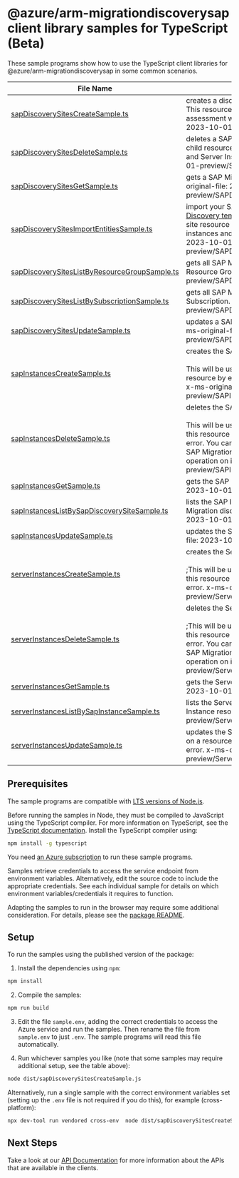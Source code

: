 # @azure/arm-migrationdiscoverysap client library samples for TypeScript (Beta)

These sample programs show how to use the TypeScript client libraries for @azure/arm-migrationdiscoverysap in some common scenarios.

| **File Name**                                                                               | **Description**                                                                                                                                                                                                                                                                                                                                               |
| ------------------------------------------------------------------------------------------- | ------------------------------------------------------------------------------------------------------------------------------------------------------------------------------------------------------------------------------------------------------------------------------------------------------------------------------------------------------------- |
| [sapDiscoverySitesCreateSample.ts][sapdiscoverysitescreatesample]                           | creates a discovery site resource for SAP Migration. This resource will be used to run system discovery and assessment with Azure Migrate. x-ms-original-file: 2023-10-01-preview/SAPDiscoverySites_Create.json                                                                                                                                               |
| [sapDiscoverySitesDeleteSample.ts][sapdiscoverysitesdeletesample]                           | deletes a SAP Migration discovery site resource and its child resources, that is the associated SAP Instances and Server Instances. x-ms-original-file: 2023-10-01-preview/SAPDiscoverySites_Delete.json                                                                                                                                                      |
| [sapDiscoverySitesGetSample.ts][sapdiscoverysitesgetsample]                                 | gets a SAP Migration discovery site resource. x-ms-original-file: 2023-10-01-preview/SAPDiscoverySites_Get.json                                                                                                                                                                                                                                               |
| [sapDiscoverySitesImportEntitiesSample.ts][sapdiscoverysitesimportentitiessample]           | import your SAP systems' inventory using the [Discovery template](https://go.microsoft.com/fwlink/?linkid=2249111) into your SAP Migration discovery site resource and it's child resources, the SAP instances and Server instances. x-ms-original-file: 2023-10-01-preview/SAPDiscoverySites_ImportEntities.json                                             |
| [sapDiscoverySitesListByResourceGroupSample.ts][sapdiscoverysiteslistbyresourcegroupsample] | gets all SAP Migration discovery site resources in a Resource Group. x-ms-original-file: 2023-10-01-preview/SAPDiscoverySites_ListByResourceGroup.json                                                                                                                                                                                                        |
| [sapDiscoverySitesListBySubscriptionSample.ts][sapdiscoverysiteslistbysubscriptionsample]   | gets all SAP Migration discovery site resources in a Subscription. x-ms-original-file: 2023-10-01-preview/SAPDiscoverySites_ListBySubscription.json                                                                                                                                                                                                           |
| [sapDiscoverySitesUpdateSample.ts][sapdiscoverysitesupdatesample]                           | updates a SAP Migration discovery site resource. x-ms-original-file: 2023-10-01-preview/SAPDiscoverySites_Update.json                                                                                                                                                                                                                                         |
| [sapInstancesCreateSample.ts][sapinstancescreatesample]                                     | creates the SAP Instance resource. <br><br>This will be used by service only. PUT operation on this resource by end user will return a Bad Request error. x-ms-original-file: 2023-10-01-preview/SAPInstances_Create.json                                                                                                                                     |
| [sapInstancesDeleteSample.ts][sapinstancesdeletesample]                                     | deletes the SAP Instance resource. <br><br>This will be used by service only. Delete operation on this resource by end user will return a Bad Request error. You can delete the parent resource, which is the SAP Migration discovery site resource, using the delete operation on it. x-ms-original-file: 2023-10-01-preview/SAPInstances_Delete.json        |
| [sapInstancesGetSample.ts][sapinstancesgetsample]                                           | gets the SAP Instance resource. x-ms-original-file: 2023-10-01-preview/SAPInstances_Get.json                                                                                                                                                                                                                                                                  |
| [sapInstancesListBySapDiscoverySiteSample.ts][sapinstanceslistbysapdiscoverysitesample]     | lists the SAP Instance resources for the given SAP Migration discovery site resource. x-ms-original-file: 2023-10-01-preview/SAPInstances_List.json                                                                                                                                                                                                           |
| [sapInstancesUpdateSample.ts][sapinstancesupdatesample]                                     | updates the SAP Instance resource. x-ms-original-file: 2023-10-01-preview/SAPInstances_Update.json                                                                                                                                                                                                                                                            |
| [serverInstancesCreateSample.ts][serverinstancescreatesample]                               | creates the Server Instance resource. <br><br>;This will be used by service only. PUT operation on this resource by end user will return a Bad Request error. x-ms-original-file: 2023-10-01-preview/ServerInstances_Create.json                                                                                                                              |
| [serverInstancesDeleteSample.ts][serverinstancesdeletesample]                               | deletes the Server Instance resource. <br><br>;This will be used by service only. Delete operation on this resource by end user will return a Bad Request error. You can delete the parent resource, which is the SAP Migration discovery site resource, using the delete operation on it. x-ms-original-file: 2023-10-01-preview/ServerInstances_Delete.json |
| [serverInstancesGetSample.ts][serverinstancesgetsample]                                     | gets the Server Instance resource. x-ms-original-file: 2023-10-01-preview/ServerInstances_Get.json                                                                                                                                                                                                                                                            |
| [serverInstancesListBySapInstanceSample.ts][serverinstanceslistbysapinstancesample]         | lists the Server Instance resources for the given SAP Instance resource. x-ms-original-file: 2023-10-01-preview/ServerInstances_List.json                                                                                                                                                                                                                     |
| [serverInstancesUpdateSample.ts][serverinstancesupdatesample]                               | updates the Server Instance resource. This operation on a resource by end user will return a Bad Request error. x-ms-original-file: 2023-10-01-preview/ServerInstances_Update.json                                                                                                                                                                            |

## Prerequisites

The sample programs are compatible with [LTS versions of Node.js](https://github.com/nodejs/release#release-schedule).

Before running the samples in Node, they must be compiled to JavaScript using the TypeScript compiler. For more information on TypeScript, see the [TypeScript documentation][typescript]. Install the TypeScript compiler using:

```bash
npm install -g typescript
```

You need [an Azure subscription][freesub] to run these sample programs.

Samples retrieve credentials to access the service endpoint from environment variables. Alternatively, edit the source code to include the appropriate credentials. See each individual sample for details on which environment variables/credentials it requires to function.

Adapting the samples to run in the browser may require some additional consideration. For details, please see the [package README][package].

## Setup

To run the samples using the published version of the package:

1. Install the dependencies using `npm`:

```bash
npm install
```

2. Compile the samples:

```bash
npm run build
```

3. Edit the file `sample.env`, adding the correct credentials to access the Azure service and run the samples. Then rename the file from `sample.env` to just `.env`. The sample programs will read this file automatically.

4. Run whichever samples you like (note that some samples may require additional setup, see the table above):

```bash
node dist/sapDiscoverySitesCreateSample.js
```

Alternatively, run a single sample with the correct environment variables set (setting up the `.env` file is not required if you do this), for example (cross-platform):

```bash
npx dev-tool run vendored cross-env  node dist/sapDiscoverySitesCreateSample.js
```

## Next Steps

Take a look at our [API Documentation][apiref] for more information about the APIs that are available in the clients.

[sapdiscoverysitescreatesample]: https://github.com/Azure/azure-sdk-for-js/blob/main/sdk/migrationdiscovery/arm-migrationdiscoverysap/samples/v1-beta/typescript/src/sapDiscoverySitesCreateSample.ts
[sapdiscoverysitesdeletesample]: https://github.com/Azure/azure-sdk-for-js/blob/main/sdk/migrationdiscovery/arm-migrationdiscoverysap/samples/v1-beta/typescript/src/sapDiscoverySitesDeleteSample.ts
[sapdiscoverysitesgetsample]: https://github.com/Azure/azure-sdk-for-js/blob/main/sdk/migrationdiscovery/arm-migrationdiscoverysap/samples/v1-beta/typescript/src/sapDiscoverySitesGetSample.ts
[sapdiscoverysitesimportentitiessample]: https://github.com/Azure/azure-sdk-for-js/blob/main/sdk/migrationdiscovery/arm-migrationdiscoverysap/samples/v1-beta/typescript/src/sapDiscoverySitesImportEntitiesSample.ts
[sapdiscoverysiteslistbyresourcegroupsample]: https://github.com/Azure/azure-sdk-for-js/blob/main/sdk/migrationdiscovery/arm-migrationdiscoverysap/samples/v1-beta/typescript/src/sapDiscoverySitesListByResourceGroupSample.ts
[sapdiscoverysiteslistbysubscriptionsample]: https://github.com/Azure/azure-sdk-for-js/blob/main/sdk/migrationdiscovery/arm-migrationdiscoverysap/samples/v1-beta/typescript/src/sapDiscoverySitesListBySubscriptionSample.ts
[sapdiscoverysitesupdatesample]: https://github.com/Azure/azure-sdk-for-js/blob/main/sdk/migrationdiscovery/arm-migrationdiscoverysap/samples/v1-beta/typescript/src/sapDiscoverySitesUpdateSample.ts
[sapinstancescreatesample]: https://github.com/Azure/azure-sdk-for-js/blob/main/sdk/migrationdiscovery/arm-migrationdiscoverysap/samples/v1-beta/typescript/src/sapInstancesCreateSample.ts
[sapinstancesdeletesample]: https://github.com/Azure/azure-sdk-for-js/blob/main/sdk/migrationdiscovery/arm-migrationdiscoverysap/samples/v1-beta/typescript/src/sapInstancesDeleteSample.ts
[sapinstancesgetsample]: https://github.com/Azure/azure-sdk-for-js/blob/main/sdk/migrationdiscovery/arm-migrationdiscoverysap/samples/v1-beta/typescript/src/sapInstancesGetSample.ts
[sapinstanceslistbysapdiscoverysitesample]: https://github.com/Azure/azure-sdk-for-js/blob/main/sdk/migrationdiscovery/arm-migrationdiscoverysap/samples/v1-beta/typescript/src/sapInstancesListBySapDiscoverySiteSample.ts
[sapinstancesupdatesample]: https://github.com/Azure/azure-sdk-for-js/blob/main/sdk/migrationdiscovery/arm-migrationdiscoverysap/samples/v1-beta/typescript/src/sapInstancesUpdateSample.ts
[serverinstancescreatesample]: https://github.com/Azure/azure-sdk-for-js/blob/main/sdk/migrationdiscovery/arm-migrationdiscoverysap/samples/v1-beta/typescript/src/serverInstancesCreateSample.ts
[serverinstancesdeletesample]: https://github.com/Azure/azure-sdk-for-js/blob/main/sdk/migrationdiscovery/arm-migrationdiscoverysap/samples/v1-beta/typescript/src/serverInstancesDeleteSample.ts
[serverinstancesgetsample]: https://github.com/Azure/azure-sdk-for-js/blob/main/sdk/migrationdiscovery/arm-migrationdiscoverysap/samples/v1-beta/typescript/src/serverInstancesGetSample.ts
[serverinstanceslistbysapinstancesample]: https://github.com/Azure/azure-sdk-for-js/blob/main/sdk/migrationdiscovery/arm-migrationdiscoverysap/samples/v1-beta/typescript/src/serverInstancesListBySapInstanceSample.ts
[serverinstancesupdatesample]: https://github.com/Azure/azure-sdk-for-js/blob/main/sdk/migrationdiscovery/arm-migrationdiscoverysap/samples/v1-beta/typescript/src/serverInstancesUpdateSample.ts
[apiref]: https://learn.microsoft.com/javascript/api/@azure/arm-migrationdiscoverysap?view=azure-node-preview
[freesub]: https://azure.microsoft.com/free/
[package]: https://github.com/Azure/azure-sdk-for-js/tree/main/sdk/migrationdiscovery/arm-migrationdiscoverysap/README.md
[typescript]: https://www.typescriptlang.org/docs/home.html
